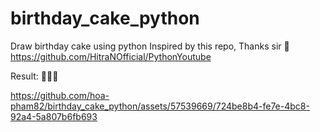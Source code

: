 # birthday_cake_python
Draw birthday cake using python
Inspired by this repo, Thanks sir 🫡 https://github.com/HitraNOfficial/PythonYoutube 

Result: 🤭👇🏻

https://github.com/hoa-pham82/birthday_cake_python/assets/57539669/724be8b4-fe7e-4bc8-92a4-5a807b6fb693

